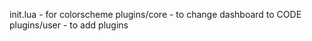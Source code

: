 init.lua - for colorscheme
plugins/core - to change dashboard to CODE
plugins/user - to add plugins
